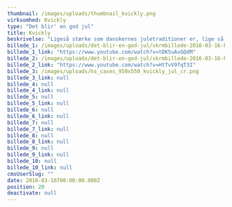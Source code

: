 ```yaml
---
thumbnail: /images/uploads/thumbnail_kvickly.png
virksomhed: Kvickly
type: "Det blir' en god jul"
title: Kvickly
beskrivelse: "Ligeså stærke som danskernes juletraditioner er, lige så mange fortolkninger af dem findes der. For hvad er det egentlig, vi foretrækker at sætte på bordet den 24. december? And eller flæskesteg, rødkål eller hvidkål, brunede kartofler fra glas eller de selvpillede? Julen er fuld af vigtige valg! Med kampagnen ”Det bli’r en god jul” aktiverede vi danskerne på tværs af medier i en dialog omkring smagspræferencer og julens vigtige valg. Vi inviterede bl.a. til smagsprøver i butik, så man kunne smage, inden man valgte. Vi inviterede til afstemning på kvickly.dk og Facebook, så man kunne stemme på sine julefavoritter. Og vi inviterede til smil med tv-spots, som virkeligt viste de mange vigtige valg, man står over for i julen… "
billede_1: /images/uploads/det-blir-en-god-jul/skrmbillede-2016-03-16-kl.-15.59.57.png
billede_1_link: "https://www.youtube.com/watch?v=tDK5uAvGQdM"
billede_2: /images/uploads/det-blir-en-god-jul/skrmbillede-2016-03-16-kl.-16.03.37.png
billede_2_link: "https://www.youtube.com/watch?v=HtTvV9fqT3I"
billede_3: /images/uploads/hs_cases_950x550_kvickly_jul_cr.png
billede_3_link: null
billede_4: null
billede_4_link: null
billede_5: null
billede_5_link: null
billede_6: null
billede_6_link: null
billede_7: null
billede_7_link: null
billede_8: null
billede_8_link: null
billede_9: null
billede_9_link: null
billede_10: null
billede_10_link: null
cmsUserSlug: ""
date: 2016-03-16T00:00:00.000Z
position: 20
deactivate: null
---
```



